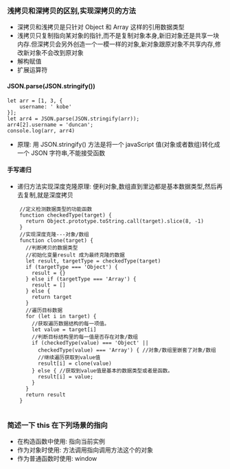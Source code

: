 ### 浅拷贝和深拷贝的区别,实现深拷贝的方法
- 深拷贝和浅拷贝是只针对 Object 和 Array 这样的引用数据类型
- 浅拷贝只复制指向某对象的指针,而不是复制对象本身,新旧对象还是共享一块内存.但深拷贝会另外创造一个一模一样的对象,新对象跟原对象不共享内存,修改新对象不会改到原对象
- 解构赋值
- 扩展运算符

#### JSON.parse(JSON.stringify())

```
let arr = [1, 3, {
    username: ' kobe'
}];
let arr4 = JSON.parse(JSON.stringify(arr));
arr4[2].username = 'duncan'; 
console.log(arr, arr4)

```
- 原理: 用 JSON.stringify() 方法是将一个 javaScript 值(对象或者数组)转化成一个 JSON 字符串,不能接受函数

#### 手写递归
- 递归方法实现深度克隆原理: 便利对象,数组直到里边都是基本数据类型,然后再去复制,就是深度拷贝
```
    //定义检测数据类型的功能函数
    function checkedType(target) {
      return Object.prototype.toString.call(target).slice(8, -1)
    }
    //实现深度克隆---对象/数组
    function clone(target) {
      //判断拷贝的数据类型
      //初始化变量result 成为最终克隆的数据
      let result, targetType = checkedType(target)
      if (targetType === 'Object') {
        result = {}
      } else if (targetType === 'Array') {
        result = []
      } else {
        return target
      }
      //遍历目标数据
      for (let i in target) {
        //获取遍历数据结构的每一项值。
        let value = target[i]
        //判断目标结构里的每一值是否存在对象/数组
        if (checkedType(value) === 'Object' ||
          checkedType(value) === 'Array') { //对象/数组里嵌套了对象/数组
          //继续遍历获取到value值
          result[i] = clone(value)
        } else { //获取到value值是基本的数据类型或者是函数。
          result[i] = value;
        }
      }
      return result
    }


```
### 简述一下 this 在下列场景的指向 
- 在构造函数中使用: 指向当前实例
- 作为对象时使用: 方法调用指向调用方法这个的对象
- 作为普通函数时使用: window
